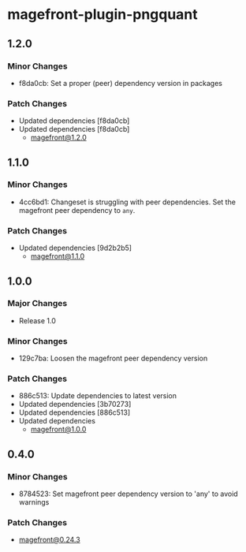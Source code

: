 # magefront-plugin-pngquant

## 1.2.0

### Minor Changes

- f8da0cb: Set a proper (peer) dependency version in packages

### Patch Changes

- Updated dependencies [f8da0cb]
- Updated dependencies [f8da0cb]
  - magefront@1.2.0

## 1.1.0

### Minor Changes

- 4cc6bd1: Changeset is struggling with peer dependencies.
  Set the magefront peer dependency to `any`.

### Patch Changes

- Updated dependencies [9d2b2b5]
  - magefront@1.1.0

## 1.0.0

### Major Changes

- Release 1.0

### Minor Changes

- 129c7ba: Loosen the magefront peer dependency version

### Patch Changes

- 886c513: Update dependencies to latest version
- Updated dependencies [3b70273]
- Updated dependencies [886c513]
- Updated dependencies
  - magefront@1.0.0

## 0.4.0

### Minor Changes

- 8784523: Set magefront peer dependency version to 'any' to avoid warnings

### Patch Changes

- magefront@0.24.3
